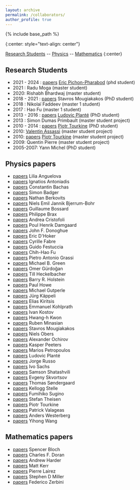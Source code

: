 ```yaml
---
layout: archive
permalink: /collaborators/
author_profile: true
---
```


{% include base_path %}

{:center: style="text-align: center"}

<a href="#students">Research Students</a> -- <a href="#physics">Physics</a> -- <a href="#mathematics">Mathematics</a>
{:center}


<a id="students">Research Students</a>
---
* 2021 - 2024 : [papers](http://inspirehep.net/search?ln=fr&ln=fr&p=a+Pichon-Pharabod) [Eric Pichon-Pharabod](https://ericpipha.github.io) (phd student)
* 2021 : Radu Moga (master student)
* 2020: Rishabh Bhardwaj  (master student)
* 2018 - 2021 : [papers](http://inspirehep.net/search?ln=fr&ln=fr&p=a+Mougiakakos) Stavros Mougiakakos (PhD student) 
* 2018 : Nikolaï Faddeev (master 1 student)
* 2017 : Hao Fu (master 1 student)
* 2013 - 2016 :  [papers](http://inspirehep.net/search?ln=fr&ln=fr&p=ea+plante%2C+ludovic&of=hb&action_search=Recherche&sf=earliestdate&so=d&rm=&rg=25&sc=0) [Ludovic Planté](https://fr.linkedin.com/in/ludovic-plant%C3%A9-2bb77469) (PhD student) 
* 2013 : Simon Dumas Primbault (master student project)
* 2010 - 2014 : [papers](http://inspirehep.net/search?ln=fr&p=a+tourkine%2C+p&of=hb&action_search=Recherche) [Piotr Tourkine](https://lapth.cnrs.fr/pg-nomin/tourkine/) (PhD student)  
* 2010: [Valentin Assassi](https://www.linkedin.com/in/valentin-assassi) (master student project)
* 2010: [papers](http://inspirehep.net/searc$h?ln=fr&p=a+tourkine%2C+p&of=hb&action_search=Recherche) [Piotr Tourkine](https://scholar.google.com/citations?user=O-n5g0kAAAAJ&hl=en) (master student project) 
* 2009: Quentin Pierre (master student project)
* 2005-2007: Yann Michel (PhD student)



<a id="physics">Physics papers</a>
---
* [papers](http://inspirehep.net//search?ln=fr&p=find+a+vanhove+and+anguelova) Lilia Anguelova
* [papers](http://inspirehep.net/search?ln=fr&p=find+a+vanhove+and+antoniadis) Ignatios Antoniadis
* [papers](http://inspirehep.net/search?ln=fr&p=find+a+p+vanhove+and+bachas) Constantin Bachas
* [papers](http://inspirehep.net/search?ln=fr&p=find+a+vanhove+and+badger) Simon Badger
* [papers](http://inspirehep.net/search?ln=fr&p=find+a+vanhove+and+berkovits) Nathan Berkovits
* [papers](http://inspirehep.net/search?ln=fr&p=find+a+vanhove+and+bjerrum-bohr) Niels Emil Jannik Bjerrum-Bohr
* [papers](http://inspirehep.net/search?ln=fr&p=find+a+p+vanhove+and+bossard) Guillaume Bossard
* [papers](https://inspirehep.net/search?ln=fr&ln=fr&p=find+a+vanhove+and+brax&of=hb&action_search=Recherche&sf=&so=d&rm=&rg=25&sc=0) Philippe Brax
* [papers](http://inspirehep.net/search?ln=fr&p=a+vanhove+and++Cristofoli&of=hb&action_search=Recherche&sf=earliestdate&so=d) Andrea Cristofoli
* [papers](http://inspirehep.net/search?ln=fr&p=find+a+vanhove+and+damgaard) Poul Henrik Damgaard
* [papers](http://inspirehep.net/search?ln=fr&p=find+a+p+vanhove+and+donoghue) John F. Donoghue
* [papers](http://inspirehep.net/search?ln=fr&p=find+a+vanhove+and+d%27hoker) Eric D'Hoker
* [papers](http://inspirehep.net/search?ln=fr&p=find+a+vanhove+and+fabre) Cyrille Fabre
* [papers](http://inspirehep.net/search?ln=fr&p=find+a+vanhove+and+festuccia) Guido Festuccia
* [papers](http://inspirehep.net/search?ln=fr&p=find+a+vanhove+and+fu) Chih-Hao Fu
* [papers](http://inspirehep.net/search?ln=fr&p=find+a+p+vanhove+and+grassi) Pietro Antonio Grassi
* [papers](http://inspirehep.net/search?ln=fr&p=find+a+vanhove+and+green) Michael B. Green
* [papers](http://inspirehep.net/search?ln=fr&p=find+a+vanhove+and+gurdogan) Omer Gürdoğan
* [papers](http://inspirehep.net/search?ln=fr&p=find+a+p+vanhove+and+heckelbacher) Till Heckelbacher
* [papers](http://inspirehep.net/search?ln=fr&p=find+a+p+vanhove+and+holstein) Barry R. Holstein
* [papers](http://inspirehep.net/search?ln=fr&p=find+a+vanhove+and+howe) Paul Howe
* [papers](http://inspirehep.net/search?ln=fr&p=find+a+p+vanhove+and+gutperle) Michael Gutperle
* [papers](http://inspirehep.net/search?ln=fr&p=find+a+vanhove+and+kappeli) Jürg Käppeli
* [papers](http://inspirehep.net/search?ln=fr&p=find+a+p+vanhove+and+kiritsis) Elias Kiritsis
* [papers](http://inspirehep.net/search?ln=fr&p=find+a+vanhove+and+kohlprath) Emmanuel Kohlprath
* [papers](http://inspirehep.net/search?ln=fr&p=find+a+p+vanhove+and+kostov) Ivan Kostov
* [papers](http://inspirehep.net/search?ln=fr&p=find+a+vanhove+and+kwon) Hwang-h Kwon
* [papers](http://inspirehep.net/search?ln=fr&p=find+a+p+vanhove+and+minasian) Ruben Minasian
* [papers](http://inspirehep.net/search?ln=fr&ln=fr&p=a+Mougiakakos) Stavros Mougiakakos
* [papers](http://inspirehep.net/search?ln=fr&p=find+a+vanhove+and+obers) Niels Obers
* [papers](http://inspirehep.net/search?ln=fr&p=find+a+vanhove+and+ochirov) Alexander Ochirov
* [papers](http://inspirehep.net/search?ln=fr&p=find+a+p+vanhove+and+peeters) Kasper Peeters
* [papers](http://inspirehep.net/search?ln=fr&p=a+petropoulos+and+vanhove&of=hb&action_search=Recherche) Marios Petropoulos
* [papers](http://inspirehep.net/search?ln=fr&p=a+plante+and+vanhove&of=hb&action_search=Recherche) Ludovic Planté
* [papers](http://inspirehep.net/search?ln=fr&p=find+a+vanhove+and+russo) Jorge Russo
* [papers](http://inspirehep.net/search?ln=fr&p=find+a+p+vanhove+and+sachs) Ivo Sachs
* [papers](http://inspirehep.net/search?ln=fr&p=find+a+p+vanhove+and+shatashvili) Samson Shatashvili
* [papers](http://inspirehep.net/search?ln=fr&p=find+a+p+vanhove+and+skvortsov) Evgeny Skvortsov
* [papers](http://inspirehep.net/search?ln=fr&p=find+a+vanhove+and+sondergaard) Thomas Søndergaard
* [papers](http://inspirehep.net/search?ln=fr&p=find+a+p+vanhove+and+stelle) Kellogg Stelle
* [papers](http://inspirehep.net/search?ln=fr&p=find+a+vanhove+and+sugino) Fumihiko Sugino
* [papers](http://inspirehep.net/search?ln=fr&p=find+a+p+vanhove+and+theisen) Stefan Theisen
* [papers](http://inspirehep.net/search?ln=fr&p=find+a+vanhove+and+tourkine) Piotr Tourkine
* [papers](https://inspirehep.net/search?ln=fr&ln=fr&p=find+a+vanhove+and+valageas&of=hb&action_search=Recherche&sf=&so=d&rm=&rg=25&sc=0) Patrick Valageas
* [papers](http://inspirehep.net/search?ln=fr&p=find+a+vanhove+and+westerberg) Anders Westerberg
* [papers](http://inspirehep.net/search?ln=fr&p=find+a+vanhove+and+wang) Yihong Wang

<a id="mathematics">Mathematics papers</a>
---
* [papers](http://inspirehep.net/search?ln=fr&p=find+a+p+vanhove+and+bloch)  Spencer Bloch
* [papers](http://inspirehep.net/search?ln=fr&p=a+vanhove+and+doran&of=hb&action_search=Recherche&sf=earliestdate&so=d) Charles F. Doran
* [papers](http://inspirehep.net/search?ln=fr&p=a+vanhove+and+harder&of=hb&action_search=Recherche&sf=earliestdate&so=d) Andrew Harder
* [papers](http://inspirehep.net/search?ln=fr&p=find+a+p+vanhove+and+kerr)  Matt Kerr
* [papers](http://inspirehep.net/search?ln=fr&p=a+vanhove+and+lairez&of=hb&action_search=Recherche&sf=earliestdate&so=d) Pierre Lairez
* [papers](http://inspirehep.net/search?ln=fr&p=find+a+p+vanhove+and+miller)  Stephen D Miller
* [papers](http://inspirehep.net/search?ln=fr&p=a+vanhove+and+zerbini&of=hb&action_search=Recherche&sf=earliestdate&so=d) Federico Zerbini
